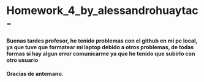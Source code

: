 # Homework_4_by_alessandrohuaytac-

#### Buenas tardes profesor, he tenido problemas con el github en mi pc local, ya que tuve que formatear mi laptop debido a otros problemas, de todas formas si hay algun error comunicarme ya que he tenido que subirlo con otro usuario

#### Gracias de antemano.
